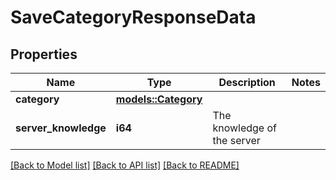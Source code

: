 # SaveCategoryResponseData

## Properties

Name | Type | Description | Notes
------------ | ------------- | ------------- | -------------
**category** | [**models::Category**](Category.md) |  | 
**server_knowledge** | **i64** | The knowledge of the server | 

[[Back to Model list]](../README.md#documentation-for-models) [[Back to API list]](../README.md#documentation-for-api-endpoints) [[Back to README]](../README.md)


